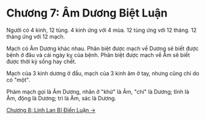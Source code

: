 # Chương 7: Âm Dương Biệt Luận

Người có 4 kinh, 12 tùng. 4 kinh ứng với 4 mùa. 12 tùng ứng với 12 tháng. 12
tháng ứng với 12 mạch.

Mạch có Âm Dương khác nhau. Phân biệt được mạch về Dương sẽ biết được bệnh ở đâu
và cái ngày kỵ của bệnh. Phân biệt được mạch về Âm sẽ biết được thời kỳ sống hay
chết.

Mạch của 3 kinh dương ở đầu, mạch của 3 kinh âm ở tay, nhưng cũng chỉ do có
"một".

Phàm mạch gọi là Âm Dương, nhân ở "khứ" là Âm, "chí" là Dương; tĩnh là Âm, động
là Dương; trì là Âm, sác là Dương.

[Chương 8: Linh Lan Bĩ Điền Luận &rarr;](https://github.com/semiarthanoian/sach-y-dich/blob/master/contents/08-linh-lan-bi-dien-luan.md)
